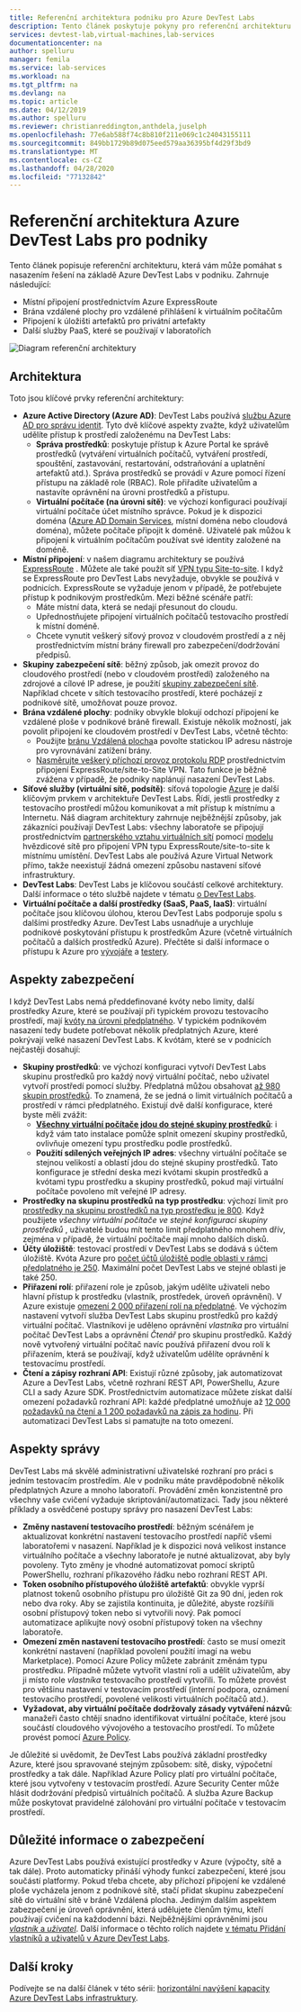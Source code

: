 ```yaml
---
title: Referenční architektura podniku pro Azure DevTest Labs
description: Tento článek poskytuje pokyny pro referenční architekturu pro Azure DevTest Labs v podniku.
services: devtest-lab,virtual-machines,lab-services
documentationcenter: na
author: spelluru
manager: femila
ms.service: lab-services
ms.workload: na
ms.tgt_pltfrm: na
ms.devlang: na
ms.topic: article
ms.date: 04/12/2019
ms.author: spelluru
ms.reviewer: christianreddington,anthdela,juselph
ms.openlocfilehash: 77e6ab588f74c8b810f211e069c1c24043155111
ms.sourcegitcommit: 849bb1729b89d075eed579aa36395bf4d29f3bd9
ms.translationtype: MT
ms.contentlocale: cs-CZ
ms.lasthandoff: 04/28/2020
ms.locfileid: "77132842"
---
```

# <a name="azure-devtest-labs-reference-architecture-for-enterprises"></a>Referenční architektura Azure DevTest Labs pro podniky
Tento článek popisuje referenční architekturu, která vám může pomáhat s nasazením řešení na základě Azure DevTest Labs v podniku. Zahrnuje následující:
- Místní připojení prostřednictvím Azure ExpressRoute
- Brána vzdálené plochy pro vzdálené přihlášení k virtuálním počítačům
- Připojení k úložišti artefaktů pro privátní artefakty
- Další služby PaaS, které se používají v laboratořích

![Diagram referenční architektury](./media/devtest-lab-reference-architecture/reference-architecture.png)

## <a name="architecture"></a>Architektura
Toto jsou klíčové prvky referenční architektury:

- **Azure Active Directory (Azure AD)**: DevTest Labs používá [službu Azure AD pro správu identit](../active-directory/fundamentals/active-directory-whatis.md). Tyto dvě klíčové aspekty zvažte, když uživatelům udělíte přístup k prostředí založenému na DevTest Labs:
    - **Správa prostředků**: poskytuje přístup k Azure Portal ke správě prostředků (vytváření virtuálních počítačů, vytváření prostředí, spouštění, zastavování, restartování, odstraňování a uplatnění artefaktů atd.). Správa prostředků se provádí v Azure pomocí řízení přístupu na základě role (RBAC). Role přiřadíte uživatelům a nastavíte oprávnění na úrovni prostředků a přístupu.
    - **Virtuální počítače (na úrovni sítě)**: ve výchozí konfiguraci používají virtuální počítače účet místního správce. Pokud je k dispozici doména ([Azure AD Domain Services](../active-directory-domain-services/overview.md), místní doména nebo cloudová doména), můžete počítače připojit k doméně. Uživatelé pak můžou k připojení k virtuálním počítačům používat své identity založené na doméně.
- **Místní připojení**: v našem diagramu architektury se používá [ExpressRoute](../expressroute/expressroute-introduction.md) . Můžete ale také použít síť [VPN typu Site-to-site](../vpn-gateway/vpn-gateway-about-vpn-gateway-settings.md). I když se ExpressRoute pro DevTest Labs nevyžaduje, obvykle se používá v podnicích. ExpressRoute se vyžaduje jenom v případě, že potřebujete přístup k podnikovým prostředkům. Mezi běžné scénáře patří:
    - Máte místní data, která se nedají přesunout do cloudu.
    - Upřednostňujete připojení virtuálních počítačů testovacího prostředí k místní doméně.
    - Chcete vynutit veškerý síťový provoz v cloudovém prostředí a z něj prostřednictvím místní brány firewall pro zabezpečení/dodržování předpisů.
- **Skupiny zabezpečení sítě**: běžný způsob, jak omezit provoz do cloudového prostředí (nebo v cloudovém prostředí) založeného na zdrojové a cílové IP adrese, je použití [skupiny zabezpečení sítě](../virtual-network/security-overview.md). Například chcete v sítích testovacího prostředí, které pocházejí z podnikové sítě, umožňovat pouze provoz.
- **Brána vzdálené plochy**: podniky obvykle blokují odchozí připojení ke vzdálené ploše v podnikové bráně firewall. Existuje několik možností, jak povolit připojení ke cloudovém prostředí v DevTest Labs, včetně těchto:
  - Použijte [bránu Vzdálená plocha](/windows-server/remote/remote-desktop-services/desktop-hosting-logical-architecture)a povolte statickou IP adresu nástroje pro vyrovnávání zatížení brány.
  - [Nasměrujte veškerý příchozí provoz protokolu RDP](../vpn-gateway/vpn-gateway-forced-tunneling-rm.md) prostřednictvím připojení ExpressRoute/site-to-Site VPN. Tato funkce je běžně zvážena v případě, že podniky naplánují nasazení DevTest Labs.
- **Síťové služby (virtuální sítě, podsítě)**: síťová topologie [Azure](../networking/networking-overview.md) je další klíčovým prvkem v architektuře DevTest Labs. Řídí, jestli prostředky z testovacího prostředí můžou komunikovat a mít přístup k místnímu a Internetu. Náš diagram architektury zahrnuje nejběžnější způsoby, jak zákazníci používají DevTest Labs: všechny laboratoře se připojují prostřednictvím [partnerského vztahu virtuálních sítí](../virtual-network/virtual-network-peering-overview.md) pomocí [modelu](/azure/architecture/reference-architectures/hybrid-networking/hub-spoke) hvězdicové sítě pro připojení VPN typu ExpressRoute/site-to-site k místnímu umístění. DevTest Labs ale používá Azure Virtual Network přímo, takže neexistují žádná omezení způsobu nastavení síťové infrastruktury.
- **DevTest Labs**: DevTest Labs je klíčovou součástí celkové architektury. Další informace o této službě najdete v tématu [o DevTest Labs](devtest-lab-overview.md).
- **Virtuální počítače a další prostředky (SaaS, PaaS, IaaS)**: virtuální počítače jsou klíčovou úlohou, kterou DevTest Labs podporuje spolu s dalšími prostředky Azure. DevTest Labs usnadňuje a urychluje podnikové poskytování přístupu k prostředkům Azure (včetně virtuálních počítačů a dalších prostředků Azure). Přečtěte si další informace o přístupu k Azure pro [vývojáře](devtest-lab-developer-lab.md) a [testery](devtest-lab-test-env.md).

## <a name="scalability-considerations"></a>Aspekty zabezpečení
I když DevTest Labs nemá předdefinované kvóty nebo limity, další prostředky Azure, které se používají při typickém provozu testovacího prostředí, mají [kvóty na úrovni předplatného](../azure-resource-manager/management/azure-subscription-service-limits.md). V typickém podnikovém nasazení tedy budete potřebovat několik předplatných Azure, které pokrývají velké nasazení DevTest Labs. K kvótám, které se v podnicích nejčastěji dosahují:

- **Skupiny prostředků**: ve výchozí konfiguraci vytvoří DevTest Labs skupinu prostředků pro každý nový virtuální počítač, nebo uživatel vytvoří prostředí pomocí služby. Předplatná můžou obsahovat [až 980 skupin prostředků](../azure-resource-manager/management/azure-subscription-service-limits.md#subscription-limits). To znamená, že se jedná o limit virtuálních počítačů a prostředí v rámci předplatného. Existují dvě další konfigurace, které byste měli zvážit:
    - **[Všechny virtuální počítače jdou do stejné skupiny prostředků](resource-group-control.md)**: i když vám tato instalace pomůže splnit omezení skupiny prostředků, ovlivňuje omezení typu prostředku podle prostředků.
    - **Použití sdílených veřejných IP adres**: všechny virtuální počítače se stejnou velikostí a oblastí jdou do stejné skupiny prostředků. Tato konfigurace je střední deska mezi kvótami skupin prostředků a kvótami typu prostředku a skupiny prostředků, pokud mají virtuální počítače povoleno mít veřejné IP adresy.
- **Prostředky na skupinu prostředků na typ prostředku**: výchozí limit pro [prostředky na skupinu prostředků na typ prostředku je 800](../azure-resource-manager/management/azure-subscription-service-limits.md#resource-group-limits).  Když použijete *všechny virtuální počítače ve stejné konfiguraci skupiny prostředků* , uživatelé budou mít tento limit předplatného mnohem dřív, zejména v případě, že virtuální počítače mají mnoho dalších disků.
- **Účty úložiště**: testovací prostředí v DevTest Labs se dodává s účtem úložiště. Kvóta Azure pro [počet účtů úložiště podle oblasti v rámci předplatného je 250](../azure-resource-manager/management/azure-subscription-service-limits.md#storage-limits). Maximální počet DevTest Labs ve stejné oblasti je také 250.
- **Přiřazení rolí**: přiřazení role je způsob, jakým udělíte uživateli nebo hlavní přístup k prostředku (vlastník, prostředek, úroveň oprávnění). V Azure existuje [omezení 2 000 přiřazení rolí na předplatné](../azure-resource-manager/management/azure-subscription-service-limits.md#role-based-access-control-limits). Ve výchozím nastavení vytvoří služba DevTest Labs skupinu prostředků pro každý virtuální počítač. Vlastníkovi je uděleno oprávnění *vlastníka* pro virtuální počítač DevTest Labs a oprávnění *Čtenář* pro skupinu prostředků. Každý nově vytvořený virtuální počítač navíc používá přiřazení dvou rolí k přiřazením, která se používají, když uživatelům udělíte oprávnění k testovacímu prostředí.
- **Čtení a zápisy rozhraní API**: Existují různé způsoby, jak automatizovat Azure a DevTest Labs, včetně rozhraní REST API, PowerShellu, Azure CLI a sady Azure SDK. Prostřednictvím automatizace můžete získat další omezení požadavků rozhraní API: každé předplatné umožňuje až [12 000 požadavků na čtení a 1 200 požadavků na zápis za hodinu](../azure-resource-manager/management/request-limits-and-throttling.md). Při automatizaci DevTest Labs si pamatujte na toto omezení.

## <a name="manageability-considerations"></a>Aspekty správy
DevTest Labs má skvělé administrativní uživatelské rozhraní pro práci s jedním testovacím prostředím. Ale v podniku máte pravděpodobně několik předplatných Azure a mnoho laboratoří. Provádění změn konzistentně pro všechny vaše cvičení vyžaduje skriptování/automatizaci. Tady jsou některé příklady a osvědčené postupy správy pro nasazení DevTest Labs:

- **Změny nastavení testovacího prostředí**: běžným scénářem je aktualizovat konkrétní nastavení testovacího prostředí napříč všemi laboratořemi v nasazení. Například je k dispozici nová velikost instance virtuálního počítače a všechny laboratoře je nutné aktualizovat, aby byly povoleny. Tyto změny je vhodné automatizovat pomocí skriptů PowerShellu, rozhraní příkazového řádku nebo rozhraní REST API.  
- **Token osobního přístupového úložiště artefaktů**: obvykle vyprší platnost tokenů osobního přístupu pro úložiště Git za 90 dní, jeden rok nebo dva roky. Aby se zajistila kontinuita, je důležité, abyste rozšířili osobní přístupový token nebo si vytvořili nový. Pak pomocí automatizace aplikujte nový osobní přístupový token na všechny laboratoře.
- **Omezení změn nastavení testovacího prostředí**: často se musí omezit konkrétní nastavení (například povolení použití imagí na webu Marketplace). Pomocí Azure Policy můžete zabránit změnám typu prostředku. Případně můžete vytvořit vlastní roli a udělit uživatelům, aby ji místo role *vlastníka* testovacího prostředí vytvořili. To můžete provést pro většinu nastavení v testovacím prostředí (interní podpora, oznámení testovacího prostředí, povolené velikosti virtuálních počítačů atd.).
- **Vyžadovat, aby virtuální počítače dodržovaly zásady vytváření názvů**: manažeři často chtějí snadno identifikovat virtuální počítače, které jsou součástí cloudového vývojového a testovacího prostředí. To můžete provést pomocí [Azure Policy](https://github.com/Azure/azure-policy/tree/master/samples/TextPatterns/allow-multiple-name-patterns).

Je důležité si uvědomit, že DevTest Labs používá základní prostředky Azure, které jsou spravované stejným způsobem: sítě, disky, výpočetní prostředky a tak dále. Například Azure Policy platí pro virtuální počítače, které jsou vytvořeny v testovacím prostředí. Azure Security Center může hlásit dodržování předpisů virtuálních počítačů. A služba Azure Backup může poskytovat pravidelné zálohování pro virtuální počítače v testovacím prostředí.

## <a name="security-considerations"></a>Důležité informace o zabezpečení
Azure DevTest Labs používá existující prostředky v Azure (výpočty, sítě a tak dále). Proto automaticky přináší výhody funkcí zabezpečení, které jsou součástí platformy. Pokud třeba chcete, aby příchozí připojení ke vzdálené ploše vycházela jenom z podnikové sítě, stačí přidat skupinu zabezpečení sítě do virtuální sítě v bráně Vzdálená plocha. Jediným dalším aspektem zabezpečení je úroveň oprávnění, která udělujete členům týmu, kteří používají cvičení na každodenní bázi. Nejběžnějšími oprávněními jsou [ *vlastník* a *uživatel*](devtest-lab-add-devtest-user.md). Další informace o těchto rolích najdete [v tématu Přidání vlastníků a uživatelů v Azure DevTest Labs](devtest-lab-add-devtest-user.md).

## <a name="next-steps"></a>Další kroky
Podívejte se na další článek v této sérii: [horizontální navýšení kapacity Azure DevTest Labs infrastruktury](devtest-lab-guidance-scale.md).
